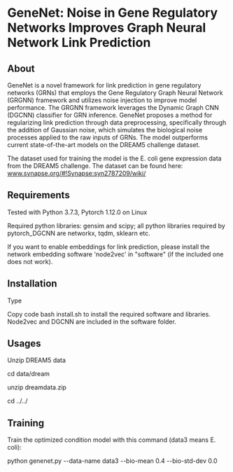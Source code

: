 GeneNet: Noise in Gene Regulatory Networks Improves Graph Neural Network Link Prediction
===============================================================================

About
-----

GeneNet is a novel framework for link prediction in gene regulatory networks (GRNs) that employs the Gene Regulatory Graph Neural Network (GRGNN) framework and utilizes noise injection to improve model performance. The GRGNN framework leverages the Dynamic Graph CNN (DGCNN) classifier for GRN inference. GeneNet proposes a method for regularizing link prediction through data preprocessing, specifically through the addition of Gaussian noise, which simulates the biological noise processes applied to the raw inputs of GRNs. The model outperforms current state-of-the-art models on the DREAM5 challenge dataset.

The dataset used for training the model is the E. coli gene expression data from the DREAM5 challenge. The dataset can be found here: www.synapse.org/#!Synapse:syn2787209/wiki/

Requirements
------------

Tested with Python 3.7.3, Pytorch 1.12.0 on Linux

Required python libraries: gensim and scipy; all python libraries required by pytorch_DGCNN are networkx, tqdm, sklearn etc.

If you want to enable embeddings for link prediction, please install the network embedding software 'node2vec' in "software" (if the included one does not work).

Installation
------------
Type

Copy code
bash install.sh
to install the required software and libraries. Node2vec and DGCNN are included in the software folder.

Usages
------
Unzip DREAM5 data

cd data/dream

unzip dreamdata.zip

cd ../../


Training
--------
Train the optimized condition model with this command (data3 means E. coli):

python genenet.py --data-name data3 --bio-mean 0.4 --bio-std-dev 0.0
